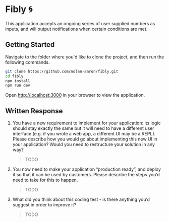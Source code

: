# Fibly 🌀

This application accepts an ongoing series of user supplied numbers as inputs, and will output notifications when certain conditions are met.

## Getting Started

Navigate to the folder where you'd like to clone the project, and then run the following commands.

```bash
git clone https://github.com/nolan-aaron/fibly.git
cd fibly
npm install
npm run dev
```

Open [http://localhost:3000](http://localhost:3000) in your browser to view the application.

## Written Response

1. You have a new requirement to implement for your application: its logic should stay exactly the same but it will need to have a different user interface (e.g. if you wrote a web app, a different UI may be a REPL). Please describe how you would go about implementing this new UI in your application? Would you need to restructure your solution in any way?
    > TODO

1. You now need to make your application “production ready”, and deploy it so that it can be used by customers. Please describe the steps you’d need to take for this to happen.
    > TODO

1. What did you think about this coding test - is there anything you’d suggest in order to improve it?
    > TODO
